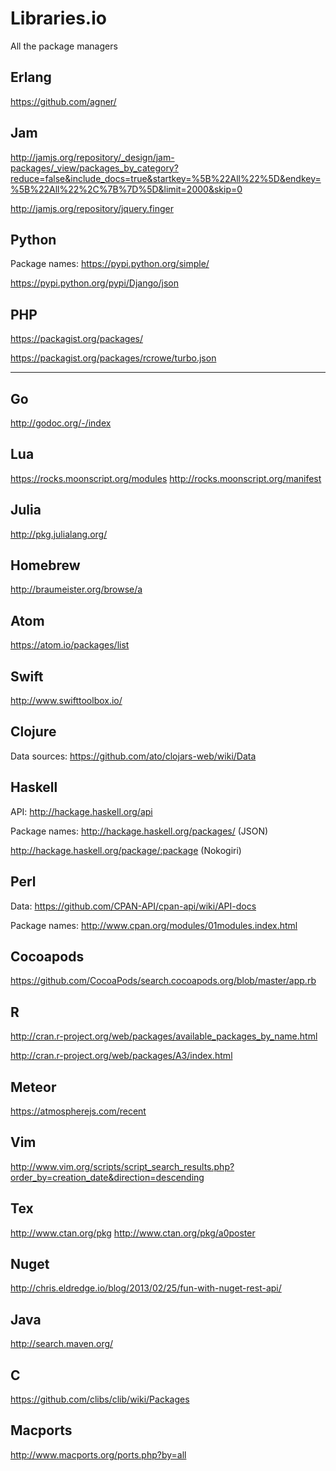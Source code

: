 # Libraries.io

All the package managers

## Erlang

https://github.com/agner/

## Jam

http://jamjs.org/repository/_design/jam-packages/_view/packages_by_category?reduce=false&include_docs=true&startkey=%5B%22All%22%5D&endkey=%5B%22All%22%2C%7B%7D%5D&limit=2000&skip=0

http://jamjs.org/repository/jquery.finger

## Python

Package names: https://pypi.python.org/simple/

https://pypi.python.org/pypi/Django/json

## PHP

https://packagist.org/packages/

https://packagist.org/packages/rcrowe/turbo.json

----

## Go

http://godoc.org/-/index

## Lua

https://rocks.moonscript.org/modules
http://rocks.moonscript.org/manifest


## Julia

http://pkg.julialang.org/

## Homebrew

http://braumeister.org/browse/a

## Atom

https://atom.io/packages/list

## Swift

http://www.swifttoolbox.io/

## Clojure

Data sources: https://github.com/ato/clojars-web/wiki/Data

## Haskell

API: http://hackage.haskell.org/api

Package names: http://hackage.haskell.org/packages/ (JSON)

http://hackage.haskell.org/package/:package (Nokogiri)

## Perl

Data: https://github.com/CPAN-API/cpan-api/wiki/API-docs

Package names: http://www.cpan.org/modules/01modules.index.html

## Cocoapods

https://github.com/CocoaPods/search.cocoapods.org/blob/master/app.rb

## R

http://cran.r-project.org/web/packages/available_packages_by_name.html

http://cran.r-project.org/web/packages/A3/index.html

## Meteor

https://atmospherejs.com/recent

## Vim

http://www.vim.org/scripts/script_search_results.php?order_by=creation_date&direction=descending

## Tex

http://www.ctan.org/pkg
http://www.ctan.org/pkg/a0poster

## Nuget

http://chris.eldredge.io/blog/2013/02/25/fun-with-nuget-rest-api/

## Java

http://search.maven.org/

## C

https://github.com/clibs/clib/wiki/Packages

## Macports

http://www.macports.org/ports.php?by=all
